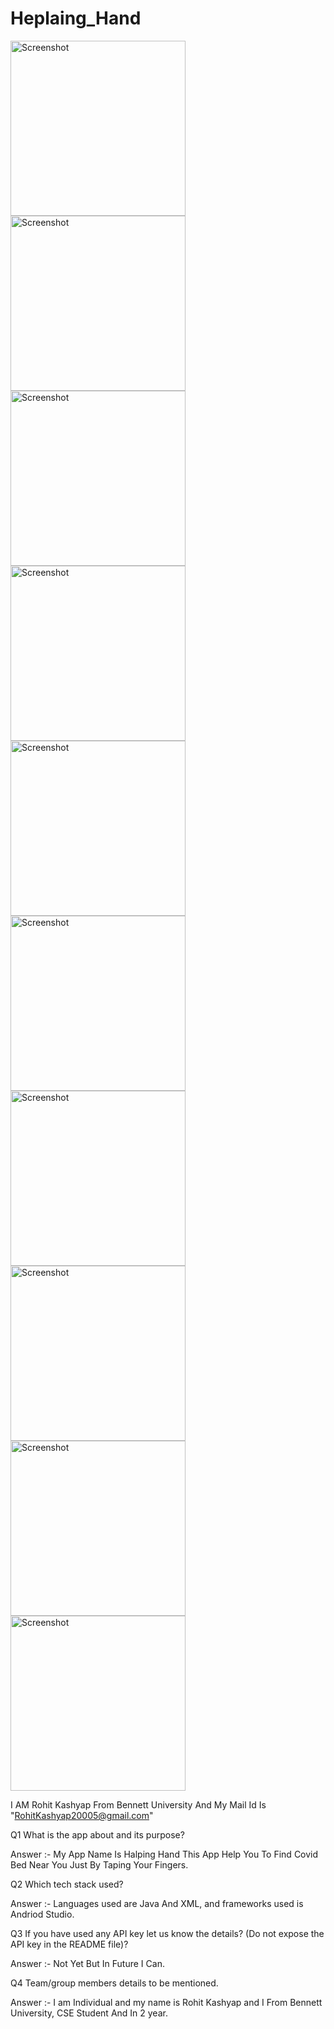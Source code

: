 # Heplaing_Hand

<img src="Splash_screen.jpg" width="280px" alt="Screenshot" />
<img src="OnBording_Screen.jpg" width="280px" alt="Screenshot" />
<img src="OnBording_Screen (2).jpg" width="280px" alt="Screenshot" />
<img src="OnBording_Screen (3).jpg" width="280px" alt="Screenshot" />
<img src="OnBording_Screen (4).jpg" width="280px" alt="Screenshot" />
<img src="Main_screen.jpg" width="280px" alt="Screenshot" />
<img src="Build_Bed_Screen.jpg" width="280px" alt="Screenshot" />
<img src="Build_Bes_Screen (2).jpg" width="280px" alt="Screenshot" />
<img src="Finding_a_Bed_screen.jpg" width="280px" alt="Screenshot" />
<img src="Retrive_Data_Output.jpg" width="280px" alt="Screenshot" />

I AM Rohit Kashyap From Bennett University And My Mail Id Is "RohitKashyap20005@gmail.com"

Q1 What is the app about and its purpose?

Answer :- My App Name Is Halping Hand This App Help You To Find Covid Bed Near You Just By Taping Your Fingers.

Q2 Which tech stack used?

Answer :- Languages used are Java And XML, and frameworks used is Andriod Studio.

Q3 If you have used any API key let us know the details? (Do not expose the API key in the README file)?

Answer :- Not Yet But In Future I Can.

Q4 Team/group members details to be mentioned.

Answer :- I am Individual and my name is Rohit Kashyap and I From Bennett University, CSE Student And In 2 year.
